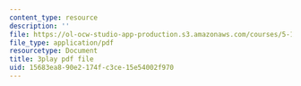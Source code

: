 ```yaml
---
content_type: resource
description: ''
file: https://ol-ocw-studio-app-production.s3.amazonaws.com/courses/5-111sc-principles-of-chemical-science-fall-2014/15683ea890e2174fc3ce15e54002f970_IzTRzMf8kKE.pdf
file_type: application/pdf
resourcetype: Document
title: 3play pdf file
uid: 15683ea8-90e2-174f-c3ce-15e54002f970
---
```

